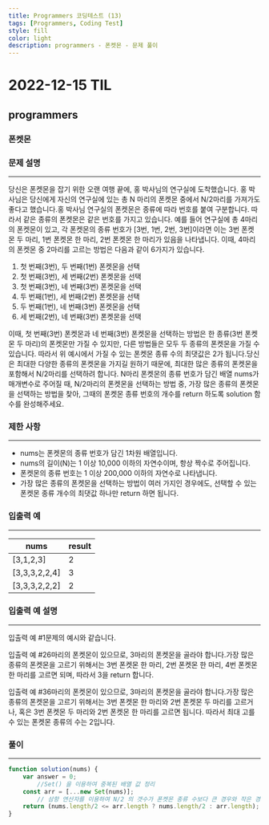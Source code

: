 ```yaml
---
title: Programmers 코딩테스트 (13)
tags: [Programmers, Coding Test]
style: fill
color: light
description: programmers - 폰켓몬 - 문제 풀이
---
```

# 2022-12-15 TIL

## programmers

### 폰켓몬

### **문제 설명**

---

당신은 폰켓몬을 잡기 위한 오랜 여행 끝에, 홍 박사님의 연구실에 도착했습니다. 홍 박사님은 당신에게 자신의 연구실에 있는 총 N 마리의 폰켓몬 중에서 N/2마리를 가져가도 좋다고 했습니다.홍 박사님 연구실의 폰켓몬은 종류에 따라 번호를 붙여 구분합니다. 따라서 같은 종류의 폰켓몬은 같은 번호를 가지고 있습니다. 예를 들어 연구실에 총 4마리의 폰켓몬이 있고, 각 폰켓몬의 종류 번호가 [3번, 1번, 2번, 3번]이라면 이는 3번 폰켓몬 두 마리, 1번 폰켓몬 한 마리, 2번 폰켓몬 한 마리가 있음을 나타냅니다. 이때, 4마리의 폰켓몬 중 2마리를 고르는 방법은 다음과 같이 6가지가 있습니다.

1. 첫 번째(3번), 두 번째(1번) 폰켓몬을 선택
2. 첫 번째(3번), 세 번째(2번) 폰켓몬을 선택
3. 첫 번째(3번), 네 번째(3번) 폰켓몬을 선택
4. 두 번째(1번), 세 번째(2번) 폰켓몬을 선택
5. 두 번째(1번), 네 번째(3번) 폰켓몬을 선택
6. 세 번째(2번), 네 번째(3번) 폰켓몬을 선택

이때, 첫 번째(3번) 폰켓몬과 네 번째(3번) 폰켓몬을 선택하는 방법은 한 종류(3번 폰켓몬 두 마리)의 폰켓몬만 가질 수 있지만, 다른 방법들은 모두 두 종류의 폰켓몬을 가질 수 있습니다. 따라서 위 예시에서 가질 수 있는 폰켓몬 종류 수의 최댓값은 2가 됩니다.당신은 최대한 다양한 종류의 폰켓몬을 가지길 원하기 때문에, 최대한 많은 종류의 폰켓몬을 포함해서 N/2마리를 선택하려 합니다. N마리 폰켓몬의 종류 번호가 담긴 배열 nums가 매개변수로 주어질 때, N/2마리의 폰켓몬을 선택하는 방법 중, 가장 많은 종류의 폰켓몬을 선택하는 방법을 찾아, 그때의 폰켓몬 종류 번호의 개수를 return 하도록 solution 함수를 완성해주세요.

### 제한 사항

---

- nums는 폰켓몬의 종류 번호가 담긴 1차원 배열입니다.
- nums의 길이(N)는 1 이상 10,000 이하의 자연수이며, 항상 짝수로 주어집니다.
- 폰켓몬의 종류 번호는 1 이상 200,000 이하의 자연수로 나타냅니다.
- 가장 많은 종류의 폰켓몬을 선택하는 방법이 여러 가지인 경우에도, 선택할 수 있는 폰켓몬 종류 개수의 최댓값 하나만 return 하면 됩니다.

### 입출력 예

---

| nums | result |
| --- | --- |
| [3,1,2,3] | 2 |
| [3,3,3,2,2,4] | 3 |
| [3,3,3,2,2,2] | 2 |

### 입출력 예 설명

---

입출력 예 #1문제의 예시와 같습니다.

입출력 예 #26마리의 폰켓몬이 있으므로, 3마리의 폰켓몬을 골라야 합니다.가장 많은 종류의 폰켓몬을 고르기 위해서는 3번 폰켓몬 한 마리, 2번 폰켓몬 한 마리, 4번 폰켓몬 한 마리를 고르면 되며, 따라서 3을 return 합니다.

입출력 예 #36마리의 폰켓몬이 있으므로, 3마리의 폰켓몬을 골라야 합니다.가장 많은 종류의 폰켓몬을 고르기 위해서는 3번 폰켓몬 한 마리와 2번 폰켓몬 두 마리를 고르거나, 혹은 3번 폰켓몬 두 마리와 2번 폰켓몬 한 마리를 고르면 됩니다. 따라서 최대 고를 수 있는 폰켓몬 종류의 수는 2입니다.

### 풀이

---

```jsx
function solution(nums) {
    var answer = 0;
		//Set() 을 이용하여 중복된 배열 값 정리
    const arr = [...new Set(nums)];
		// 삼항 연산자를 이용하여 N/2 의 갯수가 폰켓몬 종류 수보다 큰 경우와 작은 경우로 나눈다.
    return (nums.length/2 <= arr.length ? nums.length/2 : arr.length);
}
```
